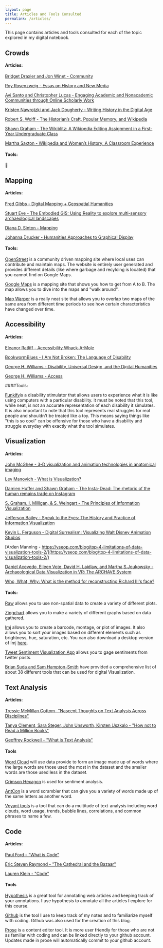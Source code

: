 ```yaml
---
layout: page
title: Articles and Tools Consulted 
permalink: /articles/
---
```


This page contains articles and tools consulted for each of the topic explored in my digital notebook. 

## Crowds
#### Articles:
[Bridget Draxler and Jon Winet - Community](https://digitalpedagogy.mla.hcommons.org/keywords/community/)

[Roy Rosenzweig - Essas on History and New Media](http://chnm.gmu.edu/essays-on-history-new-media/essays/?essayid=42 )

[Avi Santo and Christopher Lucas - Engaging Academic and Nonacademic Communities through Online Scholarly Work
](http://www.jstor.org.proxy.library.carleton.ca/stable/pdf/20484454.pdf)

[Kristen Nawrotzki and Jack Dougherty - Writing History in the Digital Age](https://quod.lib.umich.edu/d/dh/12230987.0001.001/1:5/--writing-history-in-the-digital-age?g=dculture;rgn=div1;view=fulltext;xc=1)

[Robert S. Wolff - The Historian’s Craft, Popular Memory, and Wikipedia](https://quod.lib.umich.edu/d/dh/12230987.0001.001/1:5/--writing-history-in-the-digital-age?g=dculture;rgn=div1;view=fulltext;xc=1)

[Shawn Graham - The Wikiblitz: A Wikipedia Editing Assignment in a First-Year Undergraduate Class](https://quod.lib.umich.edu/d/dh/12230987.0001.001/1:5/--writing-history-in-the-digital-age?g=dculture;rgn=div1;view=fulltext;xc=1)

[Martha Saxton - Wikipedia and Women’s History: A Classroom Experience](https://quod.lib.umich.edu/d/dh/12230987.0001.001/1:5/--writing-history-in-the-digital-age?g=dculture;rgn=div1;view=fulltext;xc=1)

#### Tools:
🚧

## Mapping
#### Articles:
[Fred Gibbs - Digital Mapping + Geospatial Humanities](http://fredgibbs.net/courses/digital-mapping/)

[Stuart Eve - The Embodied GIS: Using Reality to explore multi-sensory archaeological landscapes](http://intarch.ac.uk/journal/issue44/3/index.html)

[Diana D. Sinton - Mapping](https://digitalpedagogy.mla.hcommons.org/keywords/mapping/)

[Johanna Drucker - Humanities Approaches to Graphical Display](http://www.digitalhumanities.org/dhq/vol/5/1/000091/000091.html)

#### Tools:

[OpenStreet](https://www.openstreetmap.org/#map=2/71.3/-96.8) is a community driven mapping site where local uses can contribute and maintain maps. The website is entirely user generated and provides different details (like where garbage and recylcing is located) that you cannot find on Google Maps. 

[Google Maps](https://www.google.ca/maps) is a mapping site that shows you how to get from A to B. The map allows you to dive into the maps and "walk around". 

[Map Warper](mapwarper.net) is a really neat site that allows you to overlap two maps of the same area from different time periods to see how certain characteristics have changed over time. 

## Accessibility
#### Articles:
[Eleanor Ratliff - Accessibility Whack-A-Mole](https://alistapart.com/article/accessibility-whack-a-mole)

[BookwormBlues - I Am Not Broken: The Language of Disability](http://www.bookwormblues.net/2014/09/10/i-am-not-broken-the-language-of-disability/)

[George H. Williams - Disability, Universal Design, and the Digital Humanities](http://dhdebates.gc.cuny.edu/debates/text/44)

[George H. Williams - Access](https://digitalpedagogy.mla.hcommons.org/keywords/access/)

####Tools:

[Funkify](http://funkify.org/)is a disability stimulator that allows users to experience what it is like using computers with a particular disability. It must be noted that this tool, while neat, is not an accurate representation of each disability it simulates. It is also important to note that this tool represents real struggles for real people and shouldn't be treated like a toy. This means saying things like "this is so cool" can be offensive for those who have a disability and struggle everyday with exactly what the tool simulates.  

## Visualization
#### Articles:
[John McGhee - 3-D visualization and animation technologies in anatomical imaging](https://www.ncbi.nlm.nih.gov/pmc/articles/PMC2815947/)

[Lev Manovich - What is Visualization?](http://manovich.net/content/04-projects/064-what-is-visualization/61_article_2010.pdf)

[Damien Huffer and Shawn Graham - The Insta-Dead: The rhetoric of the human remains trade on Instagram](http://intarch.ac.uk/journal/issue45/5/1.html)

[S. Graham, I. Milligan, & S. Weingart - The Principles of Information Visualization](http://www.themacroscope.org/?page_id=469)

[Jefferson Bailey - Speak to the Eyes: The History and Practice of Information Visualization](http://www.jeffersonbailey.com/speak-to-the-eyes-the-history-and-practice-of-information-visualization/)

[Kevin L. Ferguson - Digital Surrealism: Visualizing Walt Disney Animation Studios](http://www.digitalhumanities.org/dhq/vol/11/1/000276/000276.html)

[Arden Manning - https://yseop.com/blog/top-4-limitations-of-data-visualization-tools-2/](https://yseop.com/blog/top-4-limitations-of-data-visualization-tools-2/)

[Daniel Acevedo, Eileen Vote, David H. Laidlaw, and Martha S.Joukowsky - Archaeological Data Visualization in VR: The ARCHAVE System](http://graphics.cs.brown.edu/research/sciviz/archaeology/archave/)

[Who, What, Why: What is the method for reconstructing Richard III's face?](http://www.bbc.com/news/magazine-21350181)

#### Tools:
[Raw](http://app.rawgraphs.io/) allows you to use non-spatial data to create a variety of different plots. 

[Zingchart](https://www.zingchart.com/) allows you to make a variety of different graphs based on data gathered. 

[Imj](http://www.zachwhalen.net/pg/imj/) allows you to create a barcode, montage, or plot of images. It also allows you to sort your images based on different elements such as brightness, hue, saturation, etc. You can also download a desktop version of Imj [here](https://imagej.nih.gov/ij/download.html).

[Tweet Sentiment Visualization App](https://www.csc2.ncsu.edu/faculty/healey/tweet_viz/tweet_app/) allows you to gage sentiments from twitter posts. 

[Brian Suda and Sam Hampton-Smith](http://www.creativebloq.com/design-tools/data-visualization-712402) have provided a comprehensive list of about 38 different tools that can be used for digital Visualization. 

## Text Analysis
#### Articles:
[Tressie McMillan Cottom- "Nascent Thoughts on Text Analysis Across Disciplines"](https://tressiemc.com/uncategorized/nascent-thoughts-on-text-analysis-across-disciplines/#annotations:BezHxLnZEee4IO8wumsdbw)

[Tanya Clement, Sara Steger, John Unsworth, Kirsten Uszkalo - "How not to Read a Million Books"](http://www.people.virginia.edu/~jmu2m/hownot2read.html#annotations:rYPLxrnfEeeHLi9YqK-0bw)

[Geoffrey Rockwell - "What is Text Analysis"](http://geoffreyrockwell.com/publications/WhatIsTAnalysis.pdf)

#### Tools
[Word Cloud](https://www.wordclouds.com/) will use data provide to form an image made up of words where the large words are those used the most in the dataset and the smaller words are those used less in the dataset.  

[Crimson Hexagon](https://www.crimsonhexagon.com/ppc-landing_usa_sentiment/?_bt=173833732034&_bk=tools%20for%20sentiment%20analysis&_bm=e&_bn=s&_bk=tools%20for%20sentiment%20analysis&_bt=173833732034&_bm=e&_bn=s) is used for sentiment analysis. 

[AntCon](http://www.allscrabblewords.com/unscramble/antcon) is a word scrambler that can give you a variety of words made up of the same letters as another word. 

[Voyant tools](http://voyant-tools.org/) is a tool that can do a multitude of text-analysis including word clouds, word usage, trends, bubble lines, correlations, and common phrases to name a few. 

## Code

#### Articles:
[Paul Ford - "What is Code"](https://www.bloomberg.com/graphics/2015-paul-ford-what-is-code/)

[Eric Steven Raymond - "The Cathedral and the Bazaar"](http://www.catb.org/esr/writings/cathedral-bazaar/cathedral-bazaar/)

[Lauren Klein - "Code"](https://digitalpedagogy.mla.hcommons.org/keywords/code/)

#### Tools
[Hypothesis](https://web.hypothes.is/)
  is a great tool for annotating web articles and keeping track of your annotations. I use hypothesis to annotate all the articles I explore for this course.

[Github](http://github.com)
  is the tool I use to keep track of my notes and to familiarize myself with coding. Github was also used for the creation of this blog. 

[Prose](prose.io)
  is a content editor tool. It is more user friendly for those who are not as familiar with coding and can be linked directly to your github account. Updates made in prose will automatically commit to your github account. 
